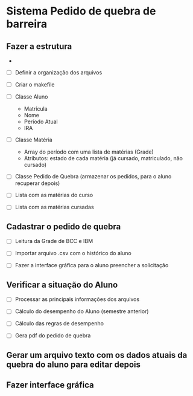 # Sistema Pedido de quebra de barreira

## Fazer a estrutura 

- 
- [ ] Definir a organização dos arquivos
- [ ] Criar o makefile
- [ ] Classe Aluno
    - Matrícula
    - Nome 
    - Período Atual
    - IRA

- [ ] Classe Matéria
    - Array do período com uma lista de matérias (Grade)
    - Atributos: estado de cada matéria (já cursado, matriculado, não cursado)

- [ ] Classe Pedido de Quebra (armazenar os pedidos, para o aluno recuperar depois)
- [ ] Lista com as matérias do curso 
- [ ] Lista com as matérias cursadas


## Cadastrar o pedido de quebra
- [ ] Leitura da Grade de BCC e IBM
- [ ] Importar arquivo .csv com o histórico do aluno
- [ ] Fazer a interface gráfica para o aluno preencher a solicitação


## Verificar a situação do Aluno
- [ ] Processar as principais informações dos arquivos
- [ ] Cálculo do desempenho do Aluno (semestre anterior)
- [ ] Cálculo das regras de desempenho
- [ ] Gera pdf do pedido de quebra


## Gerar um arquivo texto com os dados atuais da quebra do aluno para editar depois

## Fazer interface gráfica

